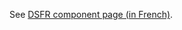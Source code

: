 See [DSFR component page (in French)](https://www.systeme-de-design.gouv.fr/elements-d-interface/composants/alerte).
